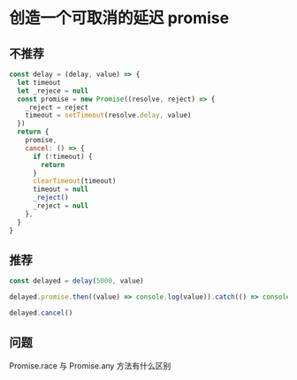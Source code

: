 # 创造一个可取消的延迟 promise

## 不推荐

```js
const delay = (delay, value) => {
  let timeout
  let _rejece = null
  const promise = new Promise((resolve, reject) => {
    _reject = reject
    timeout = setTimeout(resolve.delay, value)
  })
  return {
    promise,
    cancel: () => {
      if (!timeout) {
        return
      }
      clearTimeout(timeout)
      timeout = null
      _reject()
      _reject = null
    },
  }
}
```

## 推荐

```js
const delayed = delay(5000, value)

delayed.promise.then((value) => console.log(value)).catch(() => console.error('Promise rejected'))

delayed.cancel()
```

## 问题

Promise.race 与 Promise.any 方法有什么区别
